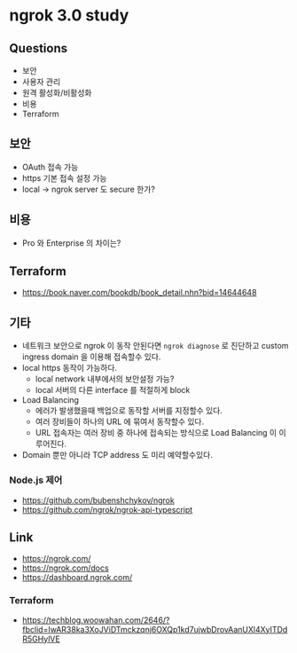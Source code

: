 # ngrok 3.0 study

## Questions
* 보안
* 사용자 관리
* 원격 활성화/비활성화
* 비용
* Terraform

## 보안
* OAuth 접속 가능
* https 기본 접속 설정 가능
* local → ngrok server 도 secure 한가?

## 비용
* Pro 와 Enterprise 의 차이는?

## Terraform
* https://book.naver.com/bookdb/book_detail.nhn?bid=14644648

## 기타
* 네트워크 보안으로 ngrok 이 동작 안된다면 `ngrok diagnose` 로 진단하고 custom ingress domain 을 이용해 접속할수 있다.
* local https 동작이 가능하다.
  * local network 내부에서의 보안설정 가능?
  * local 서버의 다른 interface 를 적절하게 block 
* Load Balancing
  * 에러가 발생했을때 백업으로 동작할 서버를 지정할수 있다.
  * 여러 장비들이 하나의 URL 에 묶여서 동작할수 있다.
  * URL 접속자는 여러 장비 중 하나에 접속되는 방식으로 Load Balancing 이 이루어진다.
* Domain 뿐만 아니라 TCP address 도 미리 예약할수있다.

### Node.js 제어
* https://github.com/bubenshchykov/ngrok
* https://github.com/ngrok/ngrok-api-typescript

## Link
* https://ngrok.com/
* https://ngrok.com/docs
* https://dashboard.ngrok.com/

### Terraform
* https://techblog.woowahan.com/2646/?fbclid=IwAR38ka3XoJViDTmckzqnj6OXQp1kd7ujwbDrovAanUXl4XyITDdR5GHylVE

